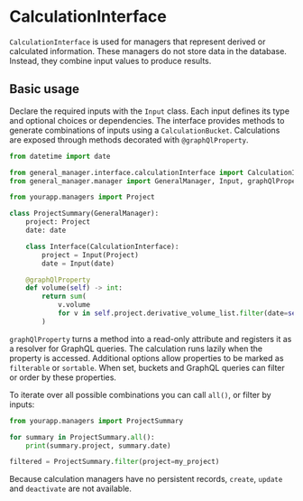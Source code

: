 # CalculationInterface

`CalculationInterface` is used for managers that represent derived or calculated information. These managers do not store data in the database. Instead, they combine input values to produce results.

## Basic usage

Declare the required inputs with the `Input` class. Each input defines its type and optional choices or dependencies. The interface provides methods to generate combinations of inputs using a `CalculationBucket`. Calculations are exposed through methods decorated with `@graphQlProperty`.

```python
from datetime import date

from general_manager.interface.calculationInterface import CalculationInterface
from general_manager.manager import GeneralManager, Input, graphQlProperty

from yourapp.managers import Project

class ProjectSummary(GeneralManager):
    project: Project
    date: date

    class Interface(CalculationInterface):
        project = Input(Project)
        date = Input(date)

    @graphQlProperty
    def volume(self) -> int:
        return sum(
            v.volume
            for v in self.project.derivative_volume_list.filter(date=self.date)
        )
```

`graphQlProperty` turns a method into a read-only attribute and registers it as a resolver for GraphQL queries. The calculation runs lazily when the property is accessed.
Additional options allow properties to be marked as `filterable` or `sortable`. When set, buckets and GraphQL queries can filter or order by these properties.

To iterate over all possible combinations you can call `all()`, or filter by inputs:

```python
from yourapp.managers import ProjectSummary

for summary in ProjectSummary.all():
    print(summary.project, summary.date)

filtered = ProjectSummary.filter(project=my_project)
```

Because calculation managers have no persistent records, `create`, `update` and `deactivate` are not available.
